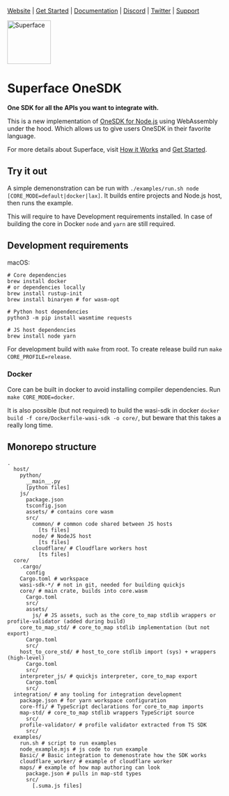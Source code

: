 [Website](https://superface.ai) | [Get Started](https://superface.ai/docs/getting-started) | [Documentation](https://superface.ai/docs) | [Discord](https://sfc.is/discord) | [Twitter](https://twitter.com/superfaceai) | [Support](https://superface.ai/support)

<img src="https://github.com/superfaceai/poc-webassembly/raw/main/docs/LogoGreen.png" alt="Superface" width="100" height="100">

# Superface OneSDK

**One SDK for all the APIs you want to integrate with.**

This is a new implementation of [OneSDK for Node.js](https://github.com/superfaceai/one-sdk-js) using WebAssembly under the hood. Which allows us to give users OneSDK in their favorite language.

For more details about Superface, visit [How it Works](https://superface.ai/how-it-works) and [Get Started](https://superface.ai/docs/getting-started).

## Try it out

A simple demenonstration can be run with `./examples/run.sh node [CORE_MODE=default|docker|lax]`. It builds entire projects and Node.js host, then runs the example.

This will require to have Development requirements installed. In case of building the core in Docker `node` and `yarn` are still required.

## Development requirements

macOS:
```
# Core dependencies
brew install docker
# or dependencies locally
brew install rustup-init
brew install binaryen # for wasm-opt

# Python host dependencies
python3 -m pip install wasmtime requests

# JS host dependencies
brew install node yarn
```

For development build with `make` from root. To create release build run `make CORE_PROFILE=release`.

### Docker

Core can be built in docker to avoid installing compiler dependencies. Run `make CORE_MODE=docker`.

It is also possible (but not required) to build the wasi-sdk in docker `docker build -f core/Dockerfile-wasi-sdk -o core/`, but beware that this takes a really long time.

## Monorepo structure

```shell
.
  host/
    python/
      __main__.py
      [python files]
    js/
      package.json
      tsconfig.json
      assets/ # contains core wasm
      src/
        common/ # common code shared between JS hosts
          [ts files]
        node/ # NodeJS host
          [ts files]
        cloudflare/ # Cloudflare workers host
          [ts files]
  core/
    .cargo/
      config
    Cargo.toml # workspace
    wasi-sdk-*/ # not in git, needed for building quickjs
    core/ # main crate, builds into core.wasm
      Cargo.toml
      src/
      assets/
        js/ # JS assets, such as the core_to_map stdlib wrappers or profile-validator (added during build)
    core_to_map_std/ # core_to_map stdlib implementation (but not export)
      Cargo.toml
      src/
    host_to_core_std/ # host_to_core stdlib import (sys) + wrappers (high-level)
      Cargo.toml
      src/
    interpreter_js/ # quickjs interpreter, core_to_map export
      Cargo.toml
      src/
  integration/ # any tooling for integration development
    package.json # for yarn workspace configuration
    core-ffi/ # TypeScript declarations for core_to_map imports
    map-std/ # core_to_map stdlib wrappers TypeScript source
      src/
    profile-validator/ # profile validator extracted from TS SDK
      src/
  examples/
    run.sh # script to run examples
    node_example.mjs # js code to run example
    Basic/ # Basic integration to demenostrate how the SDK works
    cloudflare_worker/ # example of cloudflare worker
    maps/ # example of how map authoring can look
      package.json # pulls in map-std types
      src/
        [.suma.js files]
```